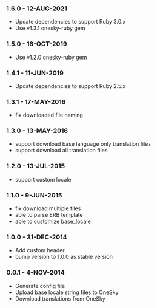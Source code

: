 ### 1.6.0 - 12-AUG-2021

* Update dependencies to support Ruby 3.0.x
* Use v1.3.1 onesky-ruby gem

### 1.5.0 - 18-OCT-2019

* Use v1.2.0 onesky-ruby gem

### 1.4.1 - 11-JUN-2019

* Update dependencies to support Ruby 2.5.x

### 1.3.1 - 17-MAY-2016

* fix downloaded file naming

### 1.3.0 - 13-MAY-2016

* support download base language only translation files
* support download all translation files

### 1.2.0 - 13-JUL-2015

* support custom locale

### 1.1.0 - 9-JUN-2015

* fix download multiple files
* able to parse ERB template
* able to customize base_locale

### 1.0.0 - 31-DEC-2014

* Add custom header
* bump version to 1.0.0 as stable version

### 0.0.1 - 4-NOV-2014

* Generate config file
* Upload base locale string files to OneSky
* Download translations from OneSky
